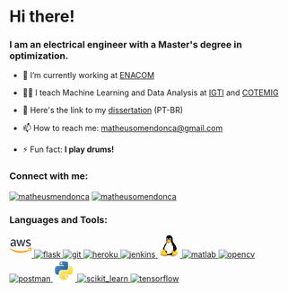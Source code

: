 <h1 align="left">Hi there!</h1>
<h3 align="left">I am an electrical engineer with a Master's degree in optimization.</h3>

- 🔭 I’m currently working at [ENACOM](https://www.enacom.com.br/)

- 👨‍💻 I teach Machine Learning and Data Analysis at [IGTI](https://www.igti.com.br/) and [COTEMIG](https://www.cotemig.com.br/ensino/graduacoes)

- 📝 Here's the link to my [dissertation](https://www.ppgee.ufmg.br/defesas/1744M.PDF) (PT-BR)

- 📫 How to reach me: [matheusomendonca@gmail.com](mailto:matheusomendonca@gmail.com)

- ⚡ Fun fact: **I play drums!**

<h3 align="left">Connect with me:</h3>
<p align="left">
<a href="https://linkedin.com/in/matheusmendonca" target="blank"><img align="center" src="https://cdn.jsdelivr.net/npm/simple-icons@3.0.1/icons/linkedin.svg" alt="matheusmendonca" height="30" width="40" /></a>
<a href="https://instagram.com/matheusomendonca" target="blank"><img align="center" src="https://cdn.jsdelivr.net/npm/simple-icons@3.0.1/icons/instagram.svg" alt="matheusomendonca" height="30" width="40" /></a>
</p>

<h3 align="left">Languages and Tools:</h3>
<p align="left"> <a href="https://aws.amazon.com" target="_blank"> <img src="https://raw.githubusercontent.com/devicons/devicon/master/icons/amazonwebservices/amazonwebservices-original-wordmark.svg" alt="aws" width="40" height="40"/> </a> <a href="https://flask.palletsprojects.com/" target="_blank"> <img src="https://www.vectorlogo.zone/logos/pocoo_flask/pocoo_flask-icon.svg" alt="flask" width="40" height="40"/> </a> <a href="https://git-scm.com/" target="_blank"> <img src="https://www.vectorlogo.zone/logos/git-scm/git-scm-icon.svg" alt="git" width="40" height="40"/> </a> <a href="https://heroku.com" target="_blank"> <img src="https://www.vectorlogo.zone/logos/heroku/heroku-icon.svg" alt="heroku" width="40" height="40"/> </a> <a href="https://www.jenkins.io" target="_blank"> <img src="https://www.vectorlogo.zone/logos/jenkins/jenkins-icon.svg" alt="jenkins" width="40" height="40"/> </a> <a href="https://www.linux.org/" target="_blank"> <img src="https://raw.githubusercontent.com/devicons/devicon/master/icons/linux/linux-original.svg" alt="linux" width="40" height="40"/> </a> <a href="https://www.mathworks.com/" target="_blank"> <img src="https://raw.githubusercontent.com/simple-icons/simple-icons/master/icons/mathworks.svg" alt="matlab" width="40" height="40"/> </a> <a href="https://opencv.org/" target="_blank"> <img src="https://www.vectorlogo.zone/logos/opencv/opencv-icon.svg" alt="opencv" width="40" height="40"/> </a> <a href="https://postman.com" target="_blank"> <img src="https://www.vectorlogo.zone/logos/getpostman/getpostman-icon.svg" alt="postman" width="40" height="40"/> </a> <a href="https://www.python.org" target="_blank"> <img src="https://raw.githubusercontent.com/devicons/devicon/master/icons/python/python-original.svg" alt="python" width="40" height="40"/> </a> <a href="https://scikit-learn.org/" target="_blank"> <img src="https://upload.wikimedia.org/wikipedia/commons/0/05/Scikit_learn_logo_small.svg" alt="scikit_learn" width="40" height="40"/> </a> <a href="https://www.tensorflow.org" target="_blank"> <img src="https://www.vectorlogo.zone/logos/tensorflow/tensorflow-icon.svg" alt="tensorflow" width="40" height="40"/> </a> </p>

